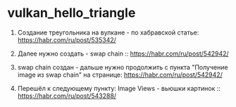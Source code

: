 # vulkan_hello_triangle

1. Создание треугольника на вулкане - по хабравской статье: https://habr.com/ru/post/535342/

2. Далее нужно создать - swap chain :: https://habr.com/ru/post/542942/

3. swap chain создан - дальше нужно продолжить с пункта "Получение image из swap chain" на странице: https://habr.com/ru/post/542942/

4. Перешёл к следующему пункту: Image Views - вьюшки картинок :: https://habr.com/ru/post/543288/

